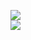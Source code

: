 [![](https://img.shields.io/badge/Made%20With-Github%20Spray-lightgrey.svg?style=for-the-badge&logo=github)](https://github.com/Annihil/github-spray#20268)  
[![](https://i.imgur.com/2DrTn0Z.gif)](https://github.com/Annihil/github-spray)
